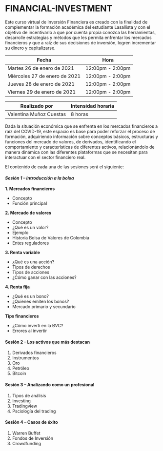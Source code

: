 # FINANCIAL-INVESTMENT

Este curso virtual de Inversión Financiera es creado con la finalidad de complementar la formación académica del estudiante Lasallista y con el objetivo de incentivarlo a que por cuenta propia conozca las herramientas, desarrolle estrategias y métodos que les permita enfrentar los mercados financieros y que a raíz de sus decisiones de inversión, logren incrementar su dinero y capitalizarse.


| Fecha | Hora |
| --- | --- |
| Martes 26 de enero de 2021 | 12:00pm - 2:00pm |
| Miércoles 27 de enero de 2021 | 12:00pm - 2:00pm |
| Jueves 28 de enero de 2021 | 12:00pm - 2:00pm |
| Viernes 29 de enero de 2021 | 12:00pm - 2:00pm |


| Realizado por | Intensidad horaria |
| --- | --- |
| Valentina Muñoz Cuestas | 8 horas |


Dada la situación económica que se enfrenta en los mercados financieros a raíz del COVID-19, este espacio es base para poder reforzar el proceso de formación, adquiriendo información sobre conceptos básicos, estructuras y funciones del mercado de valores, de derivados, identificando el comportamiento y características de diferentes activos, relacionándolo de manera dinámica con las diferentes plataformas que se necesitan para interactuar con el sector financiero real.

El contenido de cada una de las sesiones será el siguiente:

#### *Sesión 1 – Introducción a la bolsa*

**1. Mercados financieros**

- Concepto
- Función principal

**2. Mercado de valores**

- Concepto
- ¿Qué es un valor?
- Ejemplo
- Historia Bolsa de Valores de Colombia
- Entes reguladores

**3. Renta variable**

- ¿Qué es una acción?
- Tipos de derechos
- Tipos de acciones
- ¿Cómo ganar con las acciones?

**4. Renta fija**

- ¿Qué es un bono?
- ¿Quienes emiten los bonos?
- Mercado primario y secundario

**Tips financieros**

- ¿Cómo inverti en la BVC?
- Errores al invertir

#### Sesión 2 – Los activos que más destacan

1. Derivados financieros
2. Instrumentos
3. Oro
4. Petróleo
5. Bitcoin

#### Sesión 3 – Analizando como un profesional

1. Tipos de análisis
2. Investing
3. Tradingview
4. Psciología del trading

#### Sesión 4 – Casos de éxito

1. Warren Buffet
2. Fondos de Inversión
3. Crowdfunding
